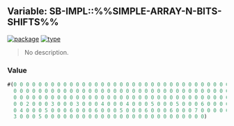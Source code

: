 ## Variable: SB-IMPL::%%SIMPLE-ARRAY-N-BITS-SHIFTS%%
[![package](https://img.shields.io/badge/Package-SB--IMPL-5f9ea0.svg?style=social&colorA=999999)](../) [![type](https://img.shields.io/badge/Type-Variable-5f9ea0.svg?style=social&colorA=999999)](../#variable) 

> No description.

### Value
```cl
#(0 0 0 0 0 0 0 0 0 0 0 0 0 0 0 0 0 0 0 0 0 0 0 0 0 0 0 0 0 0 0 0 0 0 0 0 0 0 0 0 0 0 0 0 0
  0 0 0 0 0 0 0 0 0 0 0 0 0 0 0 0 0 0 0 0 0 0 0 0 0 0 0 0 0 0 0 0 0 0 0 0 0 0 0 0 0 0 0 0 0
  0 0 0 0 0 0 0 0 0 0 0 0 0 0 0 0 0 0 0 0 0 0 0 0 0 0 0 0 0 0 0 0 0 0 0 0 0 0 0 0 0 0 0 1 0
  0 0 2 0 0 0 3 0 0 0 3 0 0 0 4 0 0 0 4 0 0 0 5 0 0 0 5 0 0 0 6 0 0 0 6 0 0 0 6 0 0 0 3 0 0
  0 4 0 0 0 5 0 0 0 6 0 0 0 6 0 0 0 5 0 0 0 6 0 0 0 6 0 0 0 7 0 0 0 0 0 0 0 6 0 0 0 0 0 0 0
  3 0 0 0 5 0 0 0 0 0 0 0 0 0 0 0 0 0 0 0 0 0 0 0 0 0 0 0 0 0 0)
```
